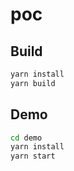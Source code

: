 # poc

## Build
```bash
yarn install
yarn build
```

## Demo
```bash
cd demo
yarn install
yarn start
```